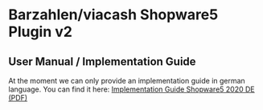 # Barzahlen/viacash Shopware5 Plugin v2

## User Manual / Implementation Guide
At the moment we can only provide an implementation guide in german language.
You can find it here: [Implementation Guide Shopware5 2020 DE (PDF)](docs/implementation_guide_shopware5_2020_de.pdf)
